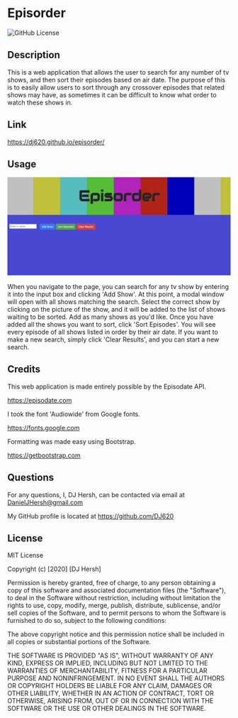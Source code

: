 # Episorder

![GitHub License](https://img.shields.io/badge/license-MIT-blue.svg)

## Description

This is a web application that allows the user to search for any number of tv shows, and then sort their episodes based on air date. The purpose of this is to easily allow users to sort through any crossover episodes that related shows may have, as sometimes it can be difficult to know what order to watch these shows in.

## Link

https://dj620.github.io/episorder/

## Usage

![episorder](episorder.png)

When you navigate to the page, you can search for any tv show by entering it into the input box and clicking 'Add Show'. At this point, a modal window will open with all shows matching the search. Select the correct show by clicking on the picture of the show, and it will be added to the list of shows waiting to be sorted. Add as many shows as you'd like. Once you have added all the shows you want to sort, click 'Sort Episodes'. You will see every episode of all shows listed in order by their air date. If you want to make a new search, simply click 'Clear Results', and you can start a new search.

## Credits

This web application is made entirely possible by the Episodate API.

https://episodate.com

I took the font 'Audiowide' from Google fonts.

https://fonts.google.com

Formatting was made easy using Bootstrap.

https://getbootstrap.com

## Questions

For any questions, I, DJ Hersh, can be contacted via email at DanielJHersh@gmail.com

My GitHub profile is located at https://github.com/DJ620

## License

MIT License

Copyright (c) [2020] [DJ Hersh]

Permission is hereby granted, free of charge, to any person obtaining a copy
of this software and associated documentation files (the "Software"), to deal
in the Software without restriction, including without limitation the rights
to use, copy, modify, merge, publish, distribute, sublicense, and/or sell
copies of the Software, and to permit persons to whom the Software is
furnished to do so, subject to the following conditions:

The above copyright notice and this permission notice shall be included in all
copies or substantial portions of the Software.

THE SOFTWARE IS PROVIDED "AS IS", WITHOUT WARRANTY OF ANY KIND, EXPRESS OR
IMPLIED, INCLUDING BUT NOT LIMITED TO THE WARRANTIES OF MERCHANTABILITY,
FITNESS FOR A PARTICULAR PURPOSE AND NONINFRINGEMENT. IN NO EVENT SHALL THE
AUTHORS OR COPYRIGHT HOLDERS BE LIABLE FOR ANY CLAIM, DAMAGES OR OTHER
LIABILITY, WHETHER IN AN ACTION OF CONTRACT, TORT OR OTHERWISE, ARISING FROM,
OUT OF OR IN CONNECTION WITH THE SOFTWARE OR THE USE OR OTHER DEALINGS IN THE
SOFTWARE.